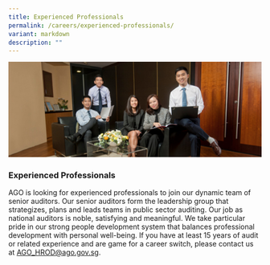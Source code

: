 ```yaml
---
title: Experienced Professionals
permalink: /careers/experienced-professionals/
variant: markdown
description: ""
---
```

![](/images/PageBanner1.jpg)

### Experienced Professionals

AGO is looking for experienced professionals to join our dynamic team of senior auditors. Our senior auditors form the leadership group that strategizes, plans and leads teams in public sector auditing. Our job as national auditors is noble, satisfying and meaningful. We take particular pride in our strong people development system that balances professional development with personal well-being. If you have at least 15 years of audit or related experience and are game for a career switch, please contact us at AGO_HROD@ago.gov.sg.